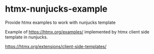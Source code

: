 # htmx-nunjucks-example
Provide htmx examples to work with nunjucks template

Example of https://htmx.org/examples/ implemented by htmx client side template in nunjucks.

https://htmx.org/extensions/client-side-templates/

